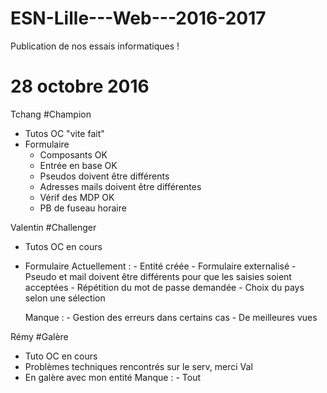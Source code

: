 # ESN-Lille---Web---2016-2017
Publication de nos essais informatiques !

# 28 octobre 2016

Tchang #Champion
- Tutos OC "vite fait"
- Formulaire
	- Composants OK
	- Entrée en base OK
	- Pseudos doivent être différents
	- Adresses mails doivent être différentes
	- Vérif des MDP OK
	- PB de fuseau horaire


Valentin  #Challenger
- Tutos OC en cours
- Formulaire
    Actuellement :
            - Entité créée
            - Formulaire externalisé
            - Pseudo et mail doivent être différents pour que les saisies soient acceptées
            - Répétition du mot de passe demandée
            - Choix du pays selon une sélection

    Manque :
            - Gestion des erreurs dans certains cas
            - De meilleures vues
	   
	   
Rémy #Galère
- Tuto OC en cours
- Problèmes techniques rencontrés sur le serv, merci Val
- En galère avec mon entité
	Manque :
		- Tout
